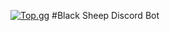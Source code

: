 [![Top.gg](https://top.gg/api/widget/716985864512864328.svg)](https://top.gg/bot/716985864512864328)
#Black Sheep Discord Bot
